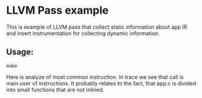 # LLVM Pass example
This is example of LLVM pass that collect static information about app IR and insert instrumentation for collecting dynamic information.


## Usage:
```
make
```
Here is analyze of most common instruction. In trace we see that call is main user of instructions. It probably relates to the fact, that app.c is divided into small functions that are not inlined.

[](hw2/pics/O3-opt-1-windows_length_1.png)
[](hw2/pics/O3-opt-1-windows_length_2.png)
[](hw2/pics/O3-opt-1-windows_length_3.png)
[](hw2/pics/O3-opt-1-windows_length_4.png)

